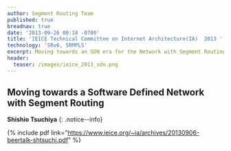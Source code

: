 ```yaml
---
author: Segment Routing Team
published: true
breadnav: true
date: '2013-09-26 00:18 -0700'
title: 'IEICE Technical Committee on Internet Architecture(IA)  2013 '
technology: 'SRv6, SRMPLS'
excerpt: Moving towards an SDN era for the Network with Segment Routing
header:
  teaser: /images/ieice_2013_sdn.png
---
```


## Moving towards a Software Defined Network with Segment Routing

**Shishio Tsuchiya**
{: .notice--info}  

{% include pdf link="https://www.ieice.org/~ia/archives/20130906-beertalk-shtsuchi.pdf" %}

